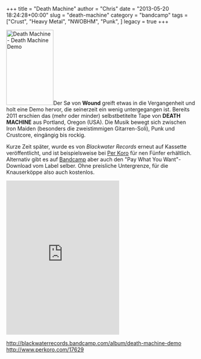 +++
title = "Death Machine"
author = "Chris"
date = "2013-05-20 18:24:28+00:00"
slug = "death-machine"
category = "bandcamp"
tags = ["Crust", "Heavy Metal", "NWOBHM", "Punk", ]
legacy = true
+++

<img src="images//2013/05/Death-Machine-Death-Machine-Demo-125x200.jpg" alt="Death Machine - Death Machine Demo" width="125" height="200" class="alignleft size-medium wp-image-10780" />Der Sø von **Wound** greift etwas in die Vergangenheit und holt eine Demo hervor, die seinerzeit ein wenig untergegangen ist. Bereits 2011 erschien das (mehr oder minder) selbstbetitelte Tape von **DEATH MACHINE** aus Portland, Oregon (USA). Die Musik bewegt sich zwischen Iron Maiden (besonders die zweistimmigen Gitarren-Soli), Punk und Crustcore, eingängig bis rockig.

Kurze Zeit später, wurde es von _Blackwater Records_ erneut auf Kassette veröffentlicht, und ist beispielsweise bei <a href="http://www.perkoro.com/17629">Per Koro</a> für nen Fünfer erhältlich. Alternativ gibt es auf <a href="http://blackwaterrecords.bandcamp.com/album/death-machine-demo">Bandcamp</a> aber auch den "Pay What You Want"-Download vom Label selber. Ohne preisliche Untergrenze, für die Knauserköppe also auch kostenlos.

<iframe width="300" height="410" style="position: relative; display: block; width: 300px; height: 410px;" src="http://bandcamp.com/EmbeddedPlayer/v=2/album=2336292203/size=grande3/bgcol=222222/linkcol=FFFFFF/" allowtransparency="true" frameborder="0"><a href="http://blackwaterrecords.bandcamp.com/album/death-machine-demo">DEATH MACHINE DEMO by Death Machine</a></iframe>

<a href="http://blackwaterrecords.bandcamp.com/album/death-machine-demo">http://blackwaterrecords.bandcamp.com/album/death-machine-demo</a>
<a href="http://www.perkoro.com/17629">http://www.perkoro.com/17629</a>
